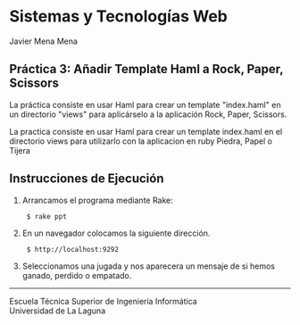 Sistemas y Tecnologías Web
==========================
Javier Mena Mena

Práctica 3: Añadir Template Haml a Rock, Paper, Scissors
-----------------------------------------------------------------------------
La práctica consiste en usar Haml para crear un template "index.haml" en un directorio "views" para aplicárselo a la aplicación Rock, Paper, Scissors.

La practica consiste en usar Haml para crear un template index.haml en el directorio views 
para utilizarlo con la aplicacion en ruby Piedra, Papel o Tijera

Instrucciones de Ejecución
-------------
1. Arrancamos el programa mediante Rake:

        $ rake ppt

2. En un navegador colocamos la siguiente dirección.

        $ http://localhost:9292

3. Seleccionamos una jugada y nos aparecera un mensaje de si hemos ganado, perdido o empatado.


-------------
 
Escuela Técnica Superior de Ingeniería Informática  
Universidad de La Laguna